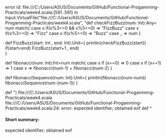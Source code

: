 error id: file:///C:/Users/ASUS/Documents/GitHub/Functional-Progamming-Practicals/week4.scala:[581..581) in Input.VirtualFile("file:///C:/Users/ASUS/Documents/GitHub/Functional-Progamming-Practicals/week4.scala", "def checkFizzBuzz(num: Int):Any= num match{
    case x if(x%3==0 && x%5==0) => "FizzBuzz"
    case x if(x%3==0) => "Fizz"
    case x if(x%5==0) => "Buzz"
    case _ => num
}

def FizzBuzz(start: Int , end: Int):Unit={
    println(checkFizzBuzz(start))
    if(start<end) FizzBuzz(start+1 , end)    
}

def fibonacci(num: Int):Int=num match{
    case x if (x==0) => 0
    case x if (x==1) => 1
    case x => fibonacci(num-1) + fibonacci(num-2)
}

def fibonacciSequence(num: Int):Unit={
    println(fibonacci(num-num))
    fibonacciSequence(num-(num-1))
}

def ")
file:///C:/Users/ASUS/Documents/GitHub/Functional-Progamming-Practicals/week4.scala
file:///C:/Users/ASUS/Documents/GitHub/Functional-Progamming-Practicals/week4.scala:24: error: expected identifier; obtained eof
def 
    ^
#### Short summary: 

expected identifier; obtained eof